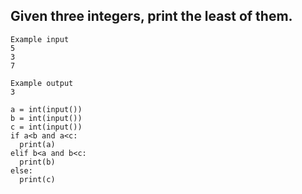 ## Given three integers, print the least of them.

```
Example input
5
3
7

Example output
3

```

```
a = int(input())
b = int(input())
c = int(input())
if a<b and a<c:
  print(a)
elif b<a and b<c:
  print(b)
else:
  print(c)
```
